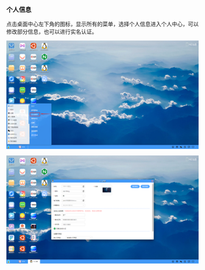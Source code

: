 ### 个人信息
点击桌面中心左下角的图标，显示所有的菜单，选择个人信息进入个人中心，可以修改部分信息，也可以进行实名认证。

![alt text](./desktopcentor01.png)

![alt text](./desktopcentor02.png)
